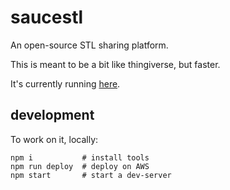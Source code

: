 # saucestl

An open-source STL sharing platform.

This is meant to be a bit like thingiverse, but faster.

It's currently running [here](https://d1nefl4qh4341v.cloudfront.net).

## development

To work on it, locally:

```
npm i           # install tools
npm run deploy  # deploy on AWS
npm start       # start a dev-server
```